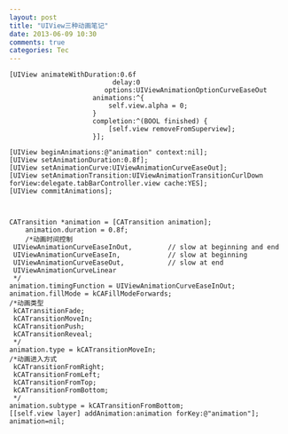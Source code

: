 ```yaml
---
layout: post
title: "UIView三种动画笔记"
date: 2013-06-09 10:30
comments: true
categories: Tec
---
```

	[UIView animateWithDuration:0.6f  
	                          delay:0  
	                        options:UIViewAnimationOptionCurveEaseOut  
	                     animations:^{  
	                         self.view.alpha = 0;  
	                     }  
	                     completion:^(BOOL finished) {  
	                         [self.view removeFromSuperview];  
	                     }];  
  
  <!--more-->
  
    [UIView beginAnimations:@"animation" context:nil];  
    [UIView setAnimationDuration:0.8f];  
    [UIView setAnimationCurve:UIViewAnimationCurveEaseOut];  
    [UIView setAnimationTransition:UIViewAnimationTransitionCurlDown forView:delegate.tabBarController.view cache:YES];  
    [UIView commitAnimations];  
  
      
  
	CATransition *animation = [CATransition animation];  
	    animation.duration = 0.8f;  
	    /*动画时间控制      
     UIViewAnimationCurveEaseInOut,         // slow at beginning and end      
     UIViewAnimationCurveEaseIn,            // slow at beginning      
     UIViewAnimationCurveEaseOut,           // slow at end     
     UIViewAnimationCurveLinear      
     */  
    animation.timingFunction = UIViewAnimationCurveEaseInOut;  
    animation.fillMode = kCAFillModeForwards;  
    /*动画类型      
     kCATransitionFade;      
     kCATransitionMoveIn;      
     kCATransitionPush;      
     kCATransitionReveal;      
     */  
    animation.type = kCATransitionMoveIn;  
    /*动画进入方式      
     kCATransitionFromRight;      
     kCATransitionFromLeft; 
     kCATransitionFromTop; 
     kCATransitionFromBottom; 
     */  
    animation.subtype = kCATransitionFromBottom;  
    [[self.view layer] addAnimation:animation forKey:@"animation"];  
    animation=nil; 